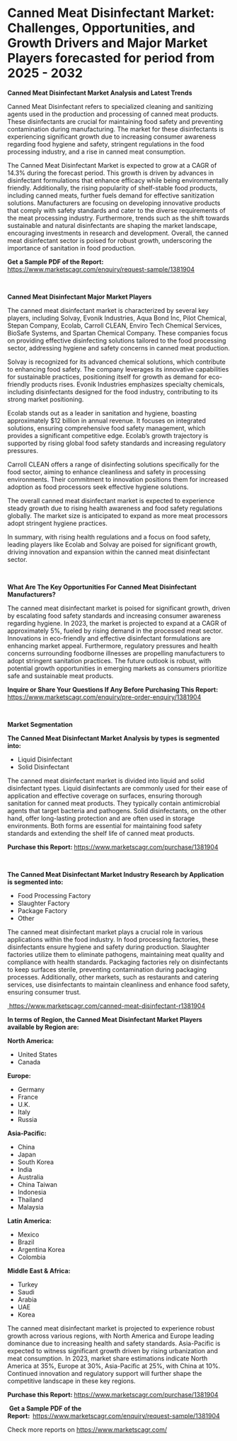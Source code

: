 <p><h1>Canned Meat Disinfectant Market: Challenges, Opportunities, and Growth Drivers and Major Market Players forecasted for period from 2025 - 2032</h1></p><p><strong>Canned Meat Disinfectant Market Analysis and Latest Trends</strong></p>
<p><p>Canned Meat Disinfectant refers to specialized cleaning and sanitizing agents used in the production and processing of canned meat products. These disinfectants are crucial for maintaining food safety and preventing contamination during manufacturing. The market for these disinfectants is experiencing significant growth due to increasing consumer awareness regarding food hygiene and safety, stringent regulations in the food processing industry, and a rise in canned meat consumption.</p><p>The Canned Meat Disinfectant Market is expected to grow at a CAGR of 14.3% during the forecast period. This growth is driven by advances in disinfectant formulations that enhance efficacy while being environmentally friendly. Additionally, the rising popularity of shelf-stable food products, including canned meats, further fuels demand for effective sanitization solutions. Manufacturers are focusing on developing innovative products that comply with safety standards and cater to the diverse requirements of the meat processing industry. Furthermore, trends such as the shift towards sustainable and natural disinfectants are shaping the market landscape, encouraging investments in research and development. Overall, the canned meat disinfectant sector is poised for robust growth, underscoring the importance of sanitation in food production.</p></p>
<p><strong>Get a Sample PDF of the Report:&nbsp;</strong> <a href="https://www.marketscagr.com/enquiry/request-sample/1381904?utm_campaign=2938&utm_medium=2&utm_source=Github&utm_content=ia&utm_term=02042025&utm_id=canned-meat-disinfectant">https://www.marketscagr.com/enquiry/request-sample/1381904</a></p>
<p>&nbsp;</p>
<p><strong>Canned Meat Disinfectant Major Market Players</strong></p>
<p><p>The canned meat disinfectant market is characterized by several key players, including Solvay, Evonik Industries, Aqua Bond Inc, Pilot Chemical, Stepan Company, Ecolab, Carroll CLEAN, Enviro Tech Chemical Services, BioSafe Systems, and Spartan Chemical Company. These companies focus on providing effective disinfecting solutions tailored to the food processing sector, addressing hygiene and safety concerns in canned meat production.</p><p>Solvay is recognized for its advanced chemical solutions, which contribute to enhancing food safety. The company leverages its innovative capabilities for sustainable practices, positioning itself for growth as demand for eco-friendly products rises. Evonik Industries emphasizes specialty chemicals, including disinfectants designed for the food industry, contributing to its strong market positioning.</p><p>Ecolab stands out as a leader in sanitation and hygiene, boasting approximately $12 billion in annual revenue. It focuses on integrated solutions, ensuring comprehensive food safety management, which provides a significant competitive edge. Ecolab’s growth trajectory is supported by rising global food safety standards and increasing regulatory pressures.</p><p>Carroll CLEAN offers a range of disinfecting solutions specifically for the food sector, aiming to enhance cleanliness and safety in processing environments. Their commitment to innovation positions them for increased adoption as food processors seek effective hygiene solutions.</p><p>The overall canned meat disinfectant market is expected to experience steady growth due to rising health awareness and food safety regulations globally. The market size is anticipated to expand as more meat processors adopt stringent hygiene practices.</p><p>In summary, with rising health regulations and a focus on food safety, leading players like Ecolab and Solvay are poised for significant growth, driving innovation and expansion within the canned meat disinfectant sector.</p></p>
<p>&nbsp;</p>
<p><strong>What Are The Key Opportunities For Canned Meat Disinfectant Manufacturers?</strong></p>
<p><p>The canned meat disinfectant market is poised for significant growth, driven by escalating food safety standards and increasing consumer awareness regarding hygiene. In 2023, the market is projected to expand at a CAGR of approximately 5%, fueled by rising demand in the processed meat sector. Innovations in eco-friendly and effective disinfectant formulations are enhancing market appeal. Furthermore, regulatory pressures and health concerns surrounding foodborne illnesses are propelling manufacturers to adopt stringent sanitation practices. The future outlook is robust, with potential growth opportunities in emerging markets as consumers prioritize safe and sustainable meat products.</p></p>
<p><strong>Inquire or Share Your Questions If Any Before Purchasing This Report:</strong> <a href="https://www.marketscagr.com/enquiry/pre-order-enquiry/1381904?utm_campaign=2938&utm_medium=2&utm_source=Github&utm_content=ia&utm_term=02042025&utm_id=canned-meat-disinfectant">https://www.marketscagr.com/enquiry/pre-order-enquiry/1381904</a></p>
<p>&nbsp;</p>
<p><strong>Market Segmentation</strong></p>
<p><strong>The Canned Meat Disinfectant Market Analysis by types is segmented into:</strong></p>
<p><ul><li>Liquid Disinfectant</li><li>Solid Disinfectant</li></ul></p>
<p><p>The canned meat disinfectant market is divided into liquid and solid disinfectant types. Liquid disinfectants are commonly used for their ease of application and effective coverage on surfaces, ensuring thorough sanitation for canned meat products. They typically contain antimicrobial agents that target bacteria and pathogens. Solid disinfectants, on the other hand, offer long-lasting protection and are often used in storage environments. Both forms are essential for maintaining food safety standards and extending the shelf life of canned meat products.</p></p>
<p><strong>Purchase this Report:&nbsp;</strong><a href="https://www.marketscagr.com/purchase/1381904?utm_campaign=2938&utm_medium=2&utm_source=Github&utm_content=ia&utm_term=02042025&utm_id=canned-meat-disinfectant">https://www.marketscagr.com/purchase/1381904</a></p>
<p>&nbsp;</p>
<p><strong>The Canned Meat Disinfectant Market Industry Research by Application is segmented into:</strong></p>
<p><ul><li>Food Processing Factory</li><li>Slaughter Factory</li><li>Package Factory</li><li>Other</li></ul></p>
<p><p>The canned meat disinfectant market plays a crucial role in various applications within the food industry. In food processing factories, these disinfectants ensure hygiene and safety during production. Slaughter factories utilize them to eliminate pathogens, maintaining meat quality and compliance with health standards. Packaging factories rely on disinfectants to keep surfaces sterile, preventing contamination during packaging processes. Additionally, other markets, such as restaurants and catering services, use disinfectants to maintain cleanliness and enhance food safety, ensuring consumer trust.</p></p>
<p><a href="https://www.marketscagr.com/canned-meat-disinfectant-r1381904?utm_campaign=2938&utm_medium=2&utm_source=Github&utm_content=ia&utm_term=02042025&utm_id=canned-meat-disinfectant">&nbsp;https://www.marketscagr.com/canned-meat-disinfectant-r1381904</a></p>
<p><strong>In terms of Region, the Canned Meat Disinfectant Market Players available by Region are:</strong></p>
<p>
    <p> <strong> North America: </strong>
        <ul>
            <li>United States</li>
            <li>Canada</li>
        </ul>
        </p> 
    <p> <strong> Europe: </strong>
        <ul>
            <li>Germany</li>
            <li>France</li>
            <li>U.K.</li>
            <li>Italy</li>
            <li>Russia</li>
        </ul>
        </p> 
    <p> <strong> Asia-Pacific: </strong>
        <ul>
            <li>China</li>
            <li>Japan</li>
            <li>South Korea</li>
            <li>India</li>
            <li>Australia</li>
            <li>China Taiwan</li>
            <li>Indonesia</li>
            <li>Thailand</li>
            <li>Malaysia</li>
        </ul>
        </p> 
    <p> <strong> Latin America: </strong>
        <ul>
            <li>Mexico</li>
            <li>Brazil</li>
            <li>Argentina Korea</li>
            <li>Colombia</li>
        </ul>
        </p> 
    <p> <strong> Middle East & Africa: </strong>
        <ul>
            <li>Turkey</li>
            <li>Saudi</li>
            <li>Arabia</li>
            <li>UAE</li>
            <li>Korea</li>
        </ul>
    </p>
    </p>
<p><p>The canned meat disinfectant market is projected to experience robust growth across various regions, with North America and Europe leading dominance due to increasing health and safety standards. Asia-Pacific is expected to witness significant growth driven by rising urbanization and meat consumption. In 2023, market share estimations indicate North America at 35%, Europe at 30%, Asia-Pacific at 25%, with China at 10%. Continued innovation and regulatory support will further shape the competitive landscape in these key regions.</p></p>
<p><strong>Purchase this Report: </strong><a href="https://www.marketscagr.com/purchase/1381904?utm_campaign=2938&utm_medium=2&utm_source=Github&utm_content=ia&utm_term=02042025&utm_id=canned-meat-disinfectant">https://www.marketscagr.com/purchase/1381904</a></p>
<p>&nbsp;<strong>Get a Sample PDF of the Report:&nbsp;&nbsp;</strong><a href="https://www.marketscagr.com/enquiry/request-sample/1381904?utm_campaign=2938&utm_medium=2&utm_source=Github&utm_content=ia&utm_term=02042025&utm_id=canned-meat-disinfectant">https://www.marketscagr.com/enquiry/request-sample/1381904</a></p>
<p><strong></strong></p>
<p>Check more reports on <a href="https://www.marketscagr.com/?utm_campaign=2938&utm_medium=2&utm_source=Github&utm_content=ia&utm_term=02042025&utm_id=canned-meat-disinfectant">https://www.marketscagr.com/</a></p>
